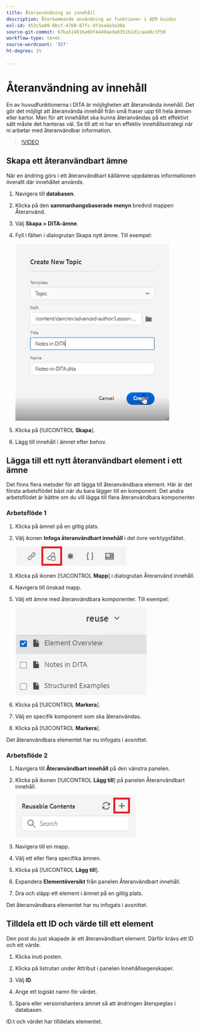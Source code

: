 ```yaml
---
title: Återanvändning av innehåll
description: Återkommande användning av funktioner i AEM Guides
exl-id: 453c5a09-0bcf-4760-87fc-df3ea4a3a30a
source-git-commit: 67ba514616a0bf4449aeda035161d1caae0c3f50
workflow-type: tm+mt
source-wordcount: '357'
ht-degree: 1%

---
```


# Återanvändning av innehåll

En av huvudfunktionerna i DITA är möjligheten att återanvända innehåll. Det gör det möjligt att återanvända innehåll från små fraser upp till hela ämnen eller kartor.  Men för att innehållet ska kunna återanvändas på ett effektivt sätt måste det hanteras väl. Se till att ni har en effektiv innehållsstrategi när ni arbetar med återanvändbar information.

>[!VIDEO](https://video.tv.adobe.com/v/342757?quality=12&learn=on)

## Skapa ett återanvändbart ämne

När en ändring görs i ett återanvändbart källämne uppdateras informationen överallt där innehållet används.

1. Navigera till **databasen**.

1. Klicka på den **sammanhangsbaserade menyn** bredvid mappen Återanvänd.

1. Välj **Skapa > DITA-ämne**.

1. Fyll i fälten i dialogrutan Skapa nytt ämne. Till exempel:

   ![Bekräftelse](images/lesson-8/new-topic-dialog.png)

1. Klicka på [!UICONTROL **Skapa**].

1. Lägg till innehåll i ämnet efter behov.

## Lägga till ett nytt återanvändbart element i ett ämne

Det finns flera metoder för att lägga till återanvändbara element. Här är det första arbetsflödet bäst när du bara lägger till en komponent. Det andra arbetsflödet är bättre om du vill lägga till flera återanvändbara komponenter.

### Arbetsflöde 1

1. Klicka på ämnet på en giltig plats.

1. Välj ikonen **Infoga återanvändbart innehåll** i det övre verktygsfältet.

   ![Bekräftelse](images/lesson-8/insert-reuse-icon.png)

1. Klicka på ikonen [!UICONTROL **Mapp**] i dialogrutan Återanvänd innehåll.

1. Navigera till önskad mapp.

1. Välj ett ämne med återanvändbara komponenter.
Till exempel:

   ![Bekräftelse](images/lesson-8/reusable-topic.png)

1. Klicka på [!UICONTROL **Markera**].

1. Välj en specifik komponent som ska återanvändas.

1. Klicka på [!UICONTROL **Markera**].

Det återanvändbara elementet har nu infogats i avsnittet.

### Arbetsflöde 2

1. Navigera till **Återanvändbart innehåll** på den vänstra panelen.

1. Klicka på ikonen [!UICONTROL **Lägg till**] på panelen Återanvändbart innehåll.

   ![Bekräftelse](images/lesson-8/reuse-contents-icon.png)

1. Navigera till en mapp.

1. Välj ett eller flera specifika ämnen.

1. Klicka på [!UICONTROL **Lägg till**].

1. Expandera **Elementöversikt** från panelen Återanvändbart innehåll.

1. Dra och släpp ett element i ämnet på en giltig plats.

Det återanvändbara elementet har nu infogats i avsnittet.

## Tilldela ett ID och värde till ett element

Den post du just skapade är ett återanvändbart element. Därför krävs ett ID och ett värde.

1. Klicka inuti posten.

1. Klicka på listrutan under Attribut i panelen Innehållsegenskaper.

1. Välj **ID**.

1. Ange ett logiskt namn för värdet.

1. Spara eller versionshantera ämnet så att ändringen återspeglas i databasen.

ID:t och värdet har tilldelats elementet.
